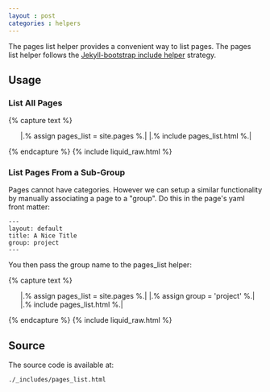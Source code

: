 ```yaml
---
layout : post
categories : helpers
---
```


The pages list helper provides a convenient way to list pages.
The pages list helper follows the [Jekyll-bootstrap include helper](/lessons/bootstrap-api.html) strategy.

## Usage

### List All Pages

{% capture text %}<ul>
  |.% assign pages_list = site.pages %.|
  |.% include pages_list.html %.|
</ul>{% endcapture %}
{% include liquid_raw.html %}

### List Pages From a Sub-Group

Pages cannot have categories. However we can setup a similar functionality
by manually associating a page to a "group". Do this in the page's yaml front matter:

    ---
    layout: default
    title: A Nice Title
    group: project
    ---

You then pass the group name to the pages\_list helper:

{% capture text %}<ul>
  |.% assign pages_list = site.pages %.|
  |.% assign group = 'project' %.|
  |.% include pages_list.html %.|
</ul>{% endcapture %}
{% include liquid_raw.html %}

## Source

The source code is available at:
    
    ./_includes/pages_list.html
